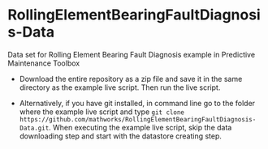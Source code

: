 # RollingElementBearingFaultDiagnosis-Data
Data set for Rolling Element Bearing Fault Diagnosis example in Predictive Maintenance Toolbox
- Download the entire repository as a zip file and save it in the same directory as the example live script. Then run the live script.

 - Alternatively, if you have git installed, in command line go to the folder where the example live script and type
`git clone https://github.com/mathworks/RollingElementBearingFaultDiagnosis-Data.git`. When executing the example live script, skip the data downloading step and start with the datastore creating step.
